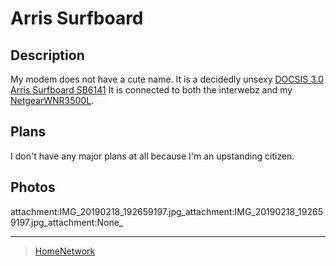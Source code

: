 

Arris Surfboard
===============

Description
-----------

My modem does not have a cute name. It is a decidedly unsexy [DOCSIS 3.0 Arris Surfboard SB6141](https://smile.amazon.com/ARRIS-SURFboard-SB6141-DOCSIS-Cable/dp/B00AJHDZSI/ref=sr_1_6?keywords=arris+sb6141&qid=1550537801&s=electronics&sr=1-6) It is connected to both the interwebz and my [NetgearWNR3500L](../NetgearWNR3500L).

Plans
-----

I don't have any major plans at all because I'm an upstanding citizen.

Photos
------

attachment:IMG\_20190218\_192659197.jpg\_attachment:IMG\_20190218\_192659197.jpg\_attachment:None\_

* * * * *

> [HomeNetwork](../HomeNetwork)
